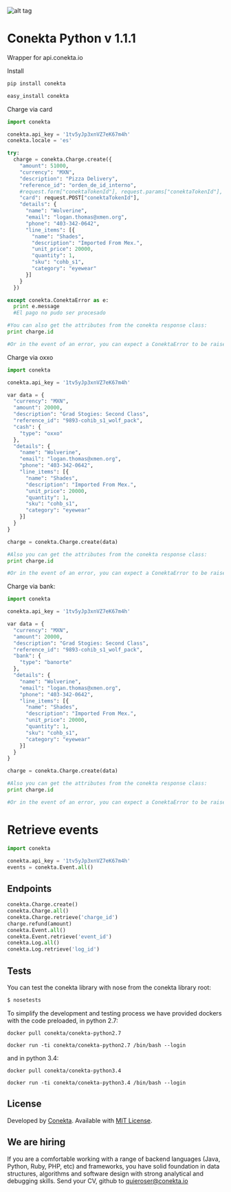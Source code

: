 ![alt tag](https://raw.github.com/conekta/conekta-python/master/readme_files/cover.png)

Conekta Python v 1.1.1
======================

Wrapper for api.conekta.io

Install

```sh
pip install conekta
```

```sh
easy_install conekta
```

Charge via card

```python
import conekta

conekta.api_key = '1tv5yJp3xnVZ7eK67m4h'
conekta.locale = 'es'

try:
  charge = conekta.Charge.create({
    "amount": 51000,
    "currency": "MXN",
    "description": "Pizza Delivery",
    "reference_id": "orden_de_id_interno",
    #request.form["conektaTokenId"], request.params["conektaTokenId"], "tok_a4Ff0dD2xYZZq82d9"
    "card": request.POST["conektaTokenId"],
    "details": {
      "name": "Wolverine",
      "email": "logan.thomas@xmen.org",
      "phone": "403-342-0642",
      "line_items": [{
        "name": "Shades",
        "description": "Imported From Mex.",
        "unit_price": 20000,
        "quantity": 1,
        "sku": "cohb_s1",
        "category": "eyewear"
      }]
    }
  })

except conekta.ConektaError as e:
  print e.message 
  #El pago no pudo ser procesado

#You can also get the attributes from the conekta response class:
print charge.id

#Or in the event of an error, you can expect a ConektaError to be raised
```

Charge via oxxo

```python
import conekta

conekta.api_key = '1tv5yJp3xnVZ7eK67m4h'

var data = {
  "currency": "MXN",
  "amount": 20000,
  "description": "Grad Stogies: Second Class",
  "reference_id": "9893-cohib_s1_wolf_pack",
  "cash": {
    "type": "oxxo"
  },
  "details": {
    "name": "Wolverine",
    "email": "logan.thomas@xmen.org",
    "phone": "403-342-0642",
    "line_items": [{
      "name": "Shades",
      "description": "Imported From Mex.",
      "unit_price": 20000,
      "quantity": 1,
      "sku": "cohb_s1",
      "category": "eyewear"
    }]
  }
}

charge = conekta.Charge.create(data)

#Also you can get the attributes from the conekta response class:
print charge.id

#Or in the event of an error, you can expect a ConektaError to be raised
```

Charge via bank:

```python
import conekta

conekta.api_key = '1tv5yJp3xnVZ7eK67m4h'

var data = {
  "currency": "MXN",
  "amount": 20000,
  "description": "Grad Stogies: Second Class",
  "reference_id": "9893-cohib_s1_wolf_pack",
  "bank": {
    "type": "banorte"
  },
  "details": {
    "name": "Wolverine",
    "email": "logan.thomas@xmen.org",
    "phone": "403-342-0642",
    "line_items": [{
      "name": "Shades",
      "description": "Imported From Mex.",
      "unit_price": 20000,
      "quantity": 1,
      "sku": "cohb_s1",
      "category": "eyewear"
    }]
  }
}

charge = conekta.Charge.create(data)

#Also you can get the attributes from the conekta response class:
print charge.id

#Or in the event of an error, you can expect a ConektaError to be raised
```

# Retrieve events

```python
import conekta

conekta.api_key = '1tv5yJp3xnVZ7eK67m4h'
events = conekta.Event.all()
```

## Endpoints

```python
conekta.Charge.create()
conekta.Charge.all()
conekta.Charge.retrieve('charge_id')
charge.refund(amount)
conekta.Event.all()
conekta.Event.retrieve('event_id')
conekta.Log.all()
conekta.Log.retrieve('log_id')
```

## Tests

You can test the conekta library with nose from the conekta library root:

```sh
$ nosetests
```

To simplify the development and testing process we have provided dockers with the code preloaded, in python 2.7:

```shell
docker pull conekta/conekta-python2.7

docker run -ti conekta/conekta-python2.7 /bin/bash --login
```

and in python 3.4:

```shell
docker pull conekta/conekta-python3.4

docker run -ti conekta/conekta-python3.4 /bin/bash --login
```

License
-------
Developed by [Conekta](https://www.conekta.io). Available with [MIT License](LICENSE).

We are hiring
-------------

If you are a comfortable working with a range of backend languages (Java, Python, Ruby, PHP, etc) and frameworks, you have solid foundation in data structures, algorithms and software design with strong analytical and debugging skills. 
Send your CV, github to quieroser@conekta.io

